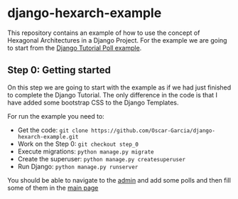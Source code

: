 # django-hexarch-example

This repository contains an example of how to use the concept of Hexagonal Architectures in a Django Project.
For the example we are going to start from the [Django Tutorial Poll example](https://docs.djangoproject.com/en/1.10/intro/tutorial01/).

## Step 0: Getting started

On this step we are going to start with the example as if we had just finished to complete the Django Tutorial. The only difference
in the code is that I have added some bootstrap CSS to the Django Templates.

For run the example you need to:
- Get the code: `git clone https://github.com/Oscar-Garcia/django-hexarch-example.git`
- Work on the Step 0: `git checkout step_0`
- Execute migrations: `python manage.py migrate`
- Create the superuser: `python manage.py createsuperuser`
- Run Django: `python manage.py runserver`

You should be able to navigate to the [admin](http://localhost:8000/admin) and add some polls and then fill some of
them in the [main page](http://localhost:8000/polls)

